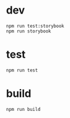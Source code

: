 # dev
    npm run test:storybook
    npm run storybook

# test
    npm run test
    
# build
    npm run build